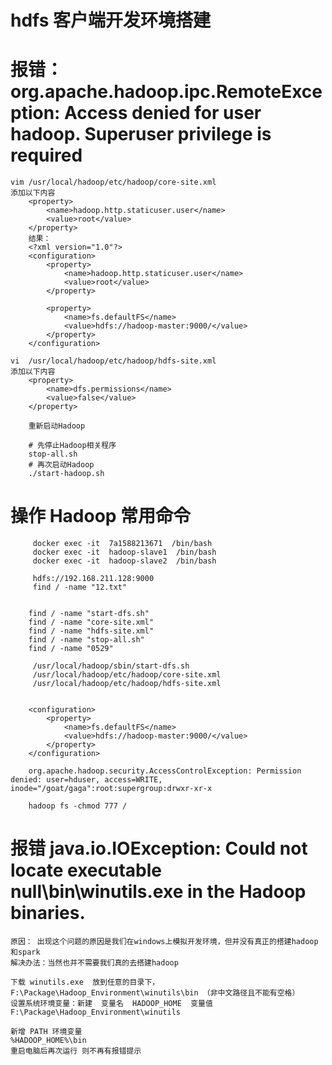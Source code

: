 # hdfs 客户端开发环境搭建
    

# 报错：org.apache.hadoop.ipc.RemoteException: Access denied for user hadoop. Superuser privilege is required
    vim /usr/local/hadoop/etc/hadoop/core-site.xml
    添加以下内容
        <property>
            <name>hadoop.http.staticuser.user</name>
            <value>root</value>
        </property>
        结果： 
        <?xml version="1.0"?>
        <configuration>
            <property>
                <name>hadoop.http.staticuser.user</name>
                <value>root</value>
            </property>
        
            <property>
                <name>fs.defaultFS</name>
                <value>hdfs://hadoop-master:9000/</value>
            </property>
        </configuration>

    vi  /usr/local/hadoop/etc/hadoop/hdfs-site.xml
    添加以下内容
        <property>
            <name>dfs.permissions</name>
            <value>false</value>
        </property>
        
        重新启动Hadoop
        
        # 先停止Hadoop相关程序
        stop-all.sh
        # 再次启动Hadoop
        ./start-hadoop.sh


# 操作 Hadoop 常用命令
         docker exec -it  7a1588213671  /bin/bash 
         docker exec -it  hadoop-slave1  /bin/bash 
         docker exec -it  hadoop-slave2  /bin/bash 
         
         hdfs://192.168.211.128:9000
         find / -name "12.txt"
        
         
        find / -name "start-dfs.sh"
        find / -name "core-site.xml"
        find / -name "hdfs-site.xml"
        find / -name "stop-all.sh"
        find / -name "0529"
        
         /usr/local/hadoop/sbin/start-dfs.sh
         /usr/local/hadoop/etc/hadoop/core-site.xml
         /usr/local/hadoop/etc/hadoop/hdfs-site.xml
        
        
        <configuration>
            <property>
                <name>fs.defaultFS</name>
                <value>hdfs://hadoop-master:9000/</value>
            </property>
        </configuration>
        
        org.apache.hadoop.security.AccessControlException: Permission denied: user=hduser, access=WRITE, inode="/goat/gaga":root:supergroup:drwxr-xr-x
        
        hadoop fs -chmod 777 / 

#  报错 java.io.IOException: Could not locate executable null\bin\winutils.exe in the Hadoop binaries.
    原因： 出现这个问题的原因是我们在windows上模拟开发环境，但并没有真正的搭建hadoop和spark
    解决办法：当然也并不需要我们真的去搭建hadoop
    
    下载 winutils.exe  放到任意的目录下，F:\Package\Hadoop_Environment\winutils\bin （非中文路径且不能有空格）
    设置系统环境变量：新建  变量名  HADOOP_HOME  变量值 F:\Package\Hadoop_Environment\winutils
    
    新增 PATH 环境变量
    %HADOOP_HOME%\bin
    重启电脑后再次运行 则不再有报错提示
    
    
    
    
    
 
























































